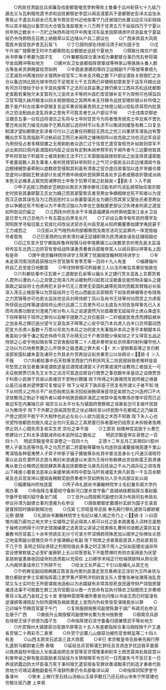 <!-- { "loadSidebar": true } -->
　　○丙辰甘肃副总兵郑廉及哈密都督奄克孛剌等败土鲁番于瓜州斩获七十九级乃遁去又与瓦剌相攻遗书求和巡抚都御史李昆以闻且请罢兵于是都御史彭泽太监张永等皆止不遣总兵郤永已先发令暂驻甘州近地俟事宁乃还谢瑞仍处置沿边买马彩叚绢布以其半输边以备赏功大仓银及淮盐银发十八万两于甘肃五万于延绥四万于宁夏以供年例之数余十一万贮之陕西布政司开中两淮河东盐发固原靖虏环庆浙盐发宁夏延绥仍令侍郎杨旦召商上纳粮草以实边储从户兵二部议也
　　○广西来宾县大风雨雹拔木毁官民庐舍瓦石皆飞
　　○丁巳荫刑部右侍郎冯清子树为国子生
　　○戊午升湖广按察使王时中为都察院右佥都御史巡抚宁夏地方
　　○荫致仕南京户部尚书李瀚子希夔为国子生
　　○升署都指挥佥事沐崧为署都督佥事仍充右参将镇守金齿腾冲等处地方
　　○建州左卫女直都指挥使章成等林家山等族族头番人额古等各来贡俱赐宴给赏如例
　　○辛酉直隶建阳等四卫运粮副千户陈俊等奏借九江芜湖苏州两淮四钞关银两补给官军二年未支月粮之数下户部议谓各关税银贮之太仓以备边饷比因光禄寺供应不足借支七千五百两已非徵税初意矣至于运军月粮出自有司岂可借给于钞关乎宜执俊等下之法司治其妄奏之罪仍移文江西并苏松巡抚都御史查勘若果拖欠未支暂将九江安庆太平等府州县贮库官银补支不为常例可也得旨四卫官军既久缺月粮准以四关税银借给之其两年未支月粮令巡抚官徵折银以补所借之数于是户科左给事中邵锡复言运军奏诉皆豪贵阴主之特借公赋以偿私债耳而内批竟许之恐法制由此变乱将来之患有不可胜言者乞从户部议不听
　　○壬戌南京御史汪珊言五事一曰任边将谓古之名将与士卒同甘苦今为将者惟务掊克士卒忿疾不啻仇讐岂肯出死力操戈向敌乎乞敕兵部公选将材不以名求不以贿进则缓急有赖二曰复总制谓才望如都御史彭泽者可付以三边重任则朝廷无西北之忧三曰重禁军谓各边有警輙出京军及其临敌不过帐前自卫而已未闻用之摧锋陷阵以收克敌之功也况边军自足为用但役占者多精锐置之无用剥削者众逃亡过于往昔乞遣官查核充补如故则禁军不必出矣四曰简内臣谓国初内臣之设自有定制未闻参预军机于阃外者今三边要地皆其罗布将官劫于积威军士被其剥削王法不行三军靡振临敌挫败职此之由宜择其谨密能干者量留数人其生事害人者听抚按官紏举则将士之气可少振矣五曰实边储谓闻今各边粮储被势豪牵制以虚数收受侵取其利虽有清查之官亦虚应故事加以连岁旱蝗仓廪空虚何以御敌乞敕该部计处或开商中纳或听民赎罪其各处岁运者或徵收折银或派纳本色又必痛革占窝兜揽诸弊则士卒免于饥寒可驱之赴敌矣＜锍-釒＞入不报
　　○甲子巡按江西御史范辂劾论南京大理寺卿任汉脂韦奸巧渎乱纲常始任南京御史时尝丧其妻即娶王氏女为嫡己而其家娶黎氏者至两女争嫡相继忿死不知者以为误而汉正欲其误也及为江西巡抚时又以丧妻娶温氏女为嫡已而其家又娶张氏者至两女亦以争嫡忿死不知者以为不幸而汉独以为幸也乞亟黜罢吏部议汉失律身刑家之道宜如所劾诏仍留之
　　○江西抚州府及余干丰城县福建泉州府俱地震浙江金乡卫自是日至七月己丑地凡十有五震出白黑毛长尺
　　○丁卯设云南寻甸军民府儒学及阴阳医学寻甸旧属土官成化间改设流官亦无州县至是从知府戴鳌奏始建学夷民窘于工力咸怨之
　　○戊辰以天气暄热命刑部都察院及南京法司见监罪内一体宽恤枷号者暂免
　　○己巳革周府仪宾宋清刘澜王廷辅职俱为民清澜坐诬告廷辅宿娼也
　　○召辽东宣大甘宁都指挥鲁祥叚锦马经李瑞黄镇江山张鹏至京听用先是太监温祥传旨东北西三边将官有曾经战阵谋勇责著者兵部推举其人以闻兵部以祥等名上因有是命
　　○庚午南京翰林院侍讲学士陈霁丁忧服阕改翰林院侍讲学士
　　○辛未追录河南汤阴县获贼功升赏官旗军舍季芳等一百四十九人有差
　　○福建福州府自乙丑至是日地数震
　　○甲戌特宥情可矜疑者三人以法司奉旨具奏钦恤故也
　　○六科都给事中汪玄锡十三道御史石金等以偏头关之捷行赏太滥各上言爵赏者人君所以激劝人心之具譬之雨泽凡所沾被勃然兴起若过淫极备反能伤物夫偏头之捷孰致之延绥将士也虏再犯关目中已无三晋使无安国杭雄等扼其吭而截其臂贼必长驱深入荡无止极臣等以为赏延绥将士可也山西副总兵郭锦而下如张奇麻循等亦有掎角之力赏锦等亦可也若太监张忠总兵刘晖侍郎丁凤以及尚书王琼等何功而赏之方虏驱所俘获出边晖等遽请班师云虏已远遁二三百里外可以无虞及大同告急晖等先已入关而岢岚奏功御史刘澄甫乃有分布人马之说遂褒然为功首藉使无延绥将士虏众乘虚东下则晖等轻于班师之罪何以自解乎提数万之兵仅能获一二奸细是犹舍虎而搏狐禄米之加金帛之赐已逾分望今又录及其子晖等之心安乎琼乃本兵虏入白羊口京师震动西犯宣大杀虏人畜数十万若以岢岚为本兵之功则宣大失事独非本兵之责乎本朝握本兵者虽如少保于谦之孤忠伟绩今其子孙荫无过千户者琼既少保矣琼之子又得官五品近侍琼之心安乎他如锦衣等卫官舍殷铉等二十人既非奏带坐处京师乘时射利攘夺他人之功以为已地希势要之心开侥幸之路澄甫之罪大矣＜亻大＞望俯察臣等之言仍敕该部安国杭雄朱銮及诸将士外其余升赏再加议拟务秉至公以协舆论＜锍-釒＞入不报
　　○六科都给事中石天柱等言西安门外积庆鸣玉二坊民居拆毁老稚转徙哀号愁苦之状见者垂涕或谓欲造皇店酒馆或谓营义子府第或谓开设教场三者固无一可夫征税商贾已失先王关市之法况可营造店房自行商贾之事欤数年来皇店之设商贾苦于科索小民艰于贸易以故诸货不至物价腾踊  陛下所得之利甚微而军民所被之祸甚众虽已设者尚望停罢可复增设乎  陛下父母天下孰非臣子而复有所谓义子者不知  陛下从何而义之所示不广尚恐贻笑后来况招权纳贿得保首领足矣顾为之兴造府□不大谬欤教场之制必于城外者以城中地狭民稠非演武之地禁中虽有教场亦惟中官而已近者边军在内兼操已非  祖宗又以太平仓名为镇国府使群居之误甚矣岂可复破坏民居以为教场乎  陛下于外郡之民闻其愁苦之状必降纶音以纾民困今在都城之近乃破其产使之困穷不胜宁不大相悖也此必左右小人欲为固宠之术而不知致  陛下失人心也伏望怜恤都民勿毁久成之业勿兴无益之工其房屋已拆者基地仍给原主未拆毁者急赐停止则人心既失而复收实生灵  宗社之幸不报
　　○工部言  裕陵神宫监毁于火奏乞修建估计工料太多请裁减命如本监所估之数给之
　　明武宗毅皇帝实录卷之一百四十八
　明武宗毅皇帝实录卷之一百四十九
　　正德十二年五月乙亥朔四川叙州僰人子普法恶等作乱平之乌荒芒部二府葛魁等寨地与均连珙县诸寨接境周遭千里山箐深阻各种蛮夷僰人子羿子仲家子猫子猓貉等杂处其中普法恶身长七尺通汉语晓符箓以此自负潜怀异志尝与夷妇米浪通遂以米浪为王母孙弥勒佛出世自称蛮王扇诱诸夷从者日众略傍近居民肆其荼毒巡抚都御史马昊先后抚谕之不从乃调兵征之进攻青山下峰崖小寨普法恶率众来援单骑冲阵中箭坠马歼焉诸蛮大奔凡斩首一千五百余颗昊及总兵官吴坤以捷闻各赐敕奖励赍奏者升赏如例有功人员令兵部议处以闻
　　○福建福州府地连震
　　○丙子命礼部尚书兼翰林院学士毛纪兼东阁大学内阁办事
　　○命指挥佥事晏经守备新河口堡佘宣守备广昌城纳级都指挥佥事赵腧守备怀安城刘钺守备龙门城
　　○丁丑升山西按察司副使刘泽为布政司右参政右参议孙清为副使佥事刘澄甫为右参议
　　○荫故都御史戴珊孙玄龄为国子生录其提督郧阳时擒斩剧贼功也
　　○戊寅  仁宗昭皇帝忌辰  奉先殿行祭礼遣驸马都尉崔元祭  献陵
　　○礼部尚书兼翰林院学士毛纪以被入阁之命乃上＜锍-釒＞曰窃惟内阁乃密勿之地大学士实辅导之官必得其人斯可以任之臣本疏愚蚤入词林志虽勉于操修功罔得于问学史馆溷编摩之选青宫尘讲读之班累秩礼曹转司诰敕近蒙俞旨复兼教书历官虽三十余年劳绩实无分寸可录方怀深惧顾荷殊恩加以阁学之衔俾处论思之地宠荣踰分感愧交并今才俊满朝必有副  陛下侧席之求者第臣匪其人而处匪其任不几于负  圣明之知玷贤硕之列邪矧值此多事之时正慎于用人之际如臣闇劣诚非所宜设使冒默居之必至旷废厥职上无以仰答恩私下不能赞裨时务则亦奚用臣为伏望  圣慈俯鉴愚衷收回成命别选贤能以充简任  上曰卿学术纯正行检端慎朕特从舆论简入内阁供事成命已下所辞不允
　　○给汝王长芦盐二千引以助婚礼从其乞也
　　○宁府典宝副阎顺典膳正陈宣及内使刘良潜走至京奏典宝正涂钦为王所亲信与致仕都尉史李士实都指挥葛江吏罗黄卢荣熊济校尉查五乐人曾鲁张奉张潮等浊乱宫禁又与士实时在王所密谋凿池造船以为水嬉疑有非常其掠死良民逼夺财产烧毁房屋诸违法事不可胜数乞敕三法司官勘治以救一方民命有旨执付锦衣卫狱既而王亦奏顺等背义私逃乃各杖之五十发  孝陵种菜顺等诸所奏皆勿问惟以书谕王而已时宸濠有逆谋顺等谏阻反为钦所譛惧及祸故潜走上变而内外权贵皆受濠赂竟坐以罪
　　○己卯端午节赐百官宴于午门
　　○复除服阕按察司副使陈鼐于湖广布政司右参议左唐于广西
　　○庚辰升云南按察司副使林长繁为贵州按察使
　　○荫南京兵部右侍郎王倬子世德为国子生
　　○命指挥使石坚守备备归德兼管武平等处地方
　　○升赏锦州大镇堡获功官旗华原等五十五人有差都指挥佥事马翔叚锦千户王通各赏银二十两彩币二表里
　　○升赏宁远寨儿山堡获功被伤官舍韩玺等二十四人有差
　　○山西太原灵石武县三县大雨雹
　　○辛巳  孝宗敬皇帝忌辰奉先殿行祭礼遣驸马都尉崔元祭  泰陵
　　○延绥总兵官柳涌乞辞任且言虏连岁扰边我军委靡以致虏益轻中国出入长驱盖由把总坐营等官贪懦惟事剥削军士困苦莫肯赴敌臣尝以利害申谕之鲜有能自振励者况延绥为关狭咽喉军令岂可一日而废失今不惩日复一日养成骄蠹边防大坏臣虽万死于事何赎乞遣官按各官罪状奏请黜革仍别选才勇者代臣庶地方可靖诏涌勉副委任不准辞所奏仍令兵部看详以闻
　　○命指挥同知罗奎守备涿州
　　○癸未  上微行至石经山汤峪山玉泉亭数日乃还石经山寺朱宁所营建也穷极壮丽乃邀  上幸焉
